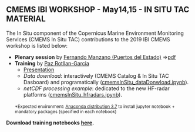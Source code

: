 ## CMEMS IBI WORKSHOP - May14,15 - IN SITU TAC MATERIAL

The In Situ component of the Copernicus Marine Environment Monitoring Services (CMEMS In Situ TAC) contributions to the 2019 IBI CMEMS workshop is listed below:
<ul>
    <li><b>Plenary session</b> by <a href="http://www.marineinsitu.eu/partners/puertos-del-estado/" target="_blank">Fernando Manzano (Puertos del Estado)</a> =><a href="CMEMS_IBI_TRAINING_WORKSHOP_InSituProductsDEF.pdf" target="_blank">pdf</a></li>
    <li><b>Training</b> by <a href="http://www.marineinsitu.eu/partners/socib/" target="_blank">Paz Rotllan-Garcia</a>
        <ul>
        	<li><a href="http://socib.es/users/protllan/CMEMS/workshops/201905_lisbon" target="_blank">Presentation</a></li>
            <li><i>Data download</i>: interactively (CMEMS Catalog & In Situ TAC Dasboard) and programatically (<a href="notebooks/cmemsInSitu_dataDonwload.ipynb" target="_blank">cmemsInSitu_dataDonwload.ipynb</a>).</li>
            <li><i>netCDF processing example</i>: dedicated to the new HF-radar platforms (<a href="notebooks/cmemsInSitu_hfradars.ipynb" target="_blank">cmemsInSitu_hfradars.ipynb</a>).</li>
        </ul>
        <br>
        <small>*Expected environment: <a href="https://www.anaconda.com/distribution/" target="_blank">Anaconda distribution 3.7</a> to install jupyter notebook + mandatory packages (specified in each notebook)</small>
    </li>
</ul>
<b>
Download training notebooks <a href="http://socib.es/users/protllan/CMEMS/workshops/201905_lisbon/201905_lisbon.zip" target="_blank">here</a>. 